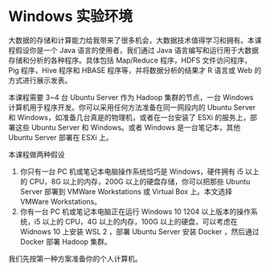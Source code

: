 
# Windows 实验环境

大数据的存储和计算能力给我带来了很多机会，大数据技术值得学习和拥有。本课程假设你是一个 Java 语言的使用者，我们通过 Java 语言编写和运行用于大数据存储和分析的各种程序。具体包括 Map/Reduce 程序，HDFS 文件访问程序，Pig 程序，Hive 程序和 HBASE 程序等，并将数据分析的结果才 R 语言或 Web 的方式进行展示发表。

本课程需要 3~4 台 Ubuntu Server 作为 Hadoop 集群的节点，一台 Windows 计算机用于程序开发。你可以采用任何方法准备在同一网段内的 Ubuntu Server 和 Windows，如准备几台真是的物理机，或者在一台安装了 ESXi 的服务上，部署这些 Ubuntu Server 和 Windows。或者 Windows 是一台笔记本，其他 Ubuntu Server 部署在 ESXi 上。

本课程做两种假设
1. 你只有一台 PC 机或笔记本电脑操作系统恰巧是 Windows，硬件拥有 i5 以上的 CPU，8G 以上的内存，200G 以上的硬盘存储，你可以把那些 Ubuntu Server 部署到 VMWare Workstations 或 Virtual Box 上。本文选择 VMWare Workstations。
2. 你有一台 PC 机或笔记本电脑正在运行 Windows 10 1204 以上版本的操作系统，i5 以上的 CPU，4G 以上的内存，100G 以上的硬盘，可以考虑在 Widnows 10 上安装 WSL 2 ，部署 Ubuntu Server 安装 Docker ，然后通过 Docker 部署 Hadoop 集群。

我们先按第一种方案准备你的个人计算机。

